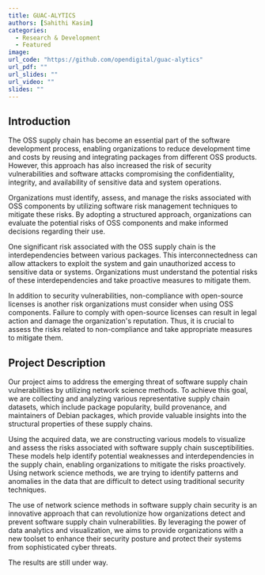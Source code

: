```yaml
---
title: GUAC-ALYTICS
authors: [Sahithi Kasim]
categories:
  - Research & Development
  - Featured
image:
url_code: "https://github.com/opendigital/guac-alytics"
url_pdf: ""
url_slides: ""
url_video: ""
slides: ""
---
```


## Introduction

The OSS supply chain has become an essential part of the software development process, enabling organizations to reduce development time and costs by reusing and integrating packages from different OSS products. However, this approach has also increased the risk of security vulnerabilities and software attacks compromising the confidentiality, integrity, and availability of sensitive data and system operations. 

Organizations must identify, assess, and manage the risks associated with OSS components by utilizing software risk management techniques to mitigate these risks. By adopting a structured approach, organizations can evaluate the potential risks of OSS components and make informed decisions regarding their use. 

One significant risk associated with the OSS supply chain is the interdependencies between various packages. This interconnectedness can allow attackers to exploit the system and gain unauthorized access to sensitive data or systems. Organizations must understand the potential risks of these interdependencies and take proactive measures to mitigate them. 

In addition to security vulnerabilities, non-compliance with open-source licenses is another risk organizations must consider when using OSS components. Failure to comply with open-source licenses can result in legal action and damage the organization's reputation. Thus, it is crucial to assess the risks related to non-compliance and take appropriate measures to mitigate them. 

## Project Description 

Our project aims to address the emerging threat of software supply chain vulnerabilities by utilizing network science methods. To achieve this goal, we are collecting and analyzing various representative supply chain datasets, which include package popularity, build provenance, and maintainers of Debian packages, which provide valuable insights into the structural properties of these supply chains. 

Using the acquired data, we are constructing various models to visualize and assess the risks associated with software supply chain susceptibilities. These models help identify potential weaknesses and interdependencies in the supply chain, enabling organizations to mitigate the risks proactively. Using network science methods, we are trying to identify patterns and anomalies in the data that are difficult to detect using traditional security techniques. 

The use of network science methods in software supply chain security is an innovative approach that can revolutionize how organizations detect and prevent software supply chain vulnerabilities. By leveraging the power of data analytics and visualization, we aims to provide organizations with a new toolset to enhance their security posture and protect their systems from sophisticated cyber threats.

The results are still under way.
